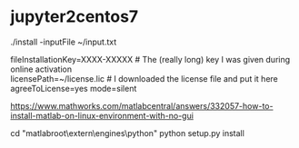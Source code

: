 # jupyter2centos7


./install -inputFile ~/input.txt

fileInstallationKey=XXXX-XXXXX # The (really long) key I was given during online activation  
licensePath=~/license.lic # I downloaded the license file and put it here  
agreeToLicense=yes
mode=silent


https://www.mathworks.com/matlabcentral/answers/332057-how-to-install-matlab-on-linux-environment-with-no-gui


cd "matlabroot\extern\engines\python"
python setup.py install
